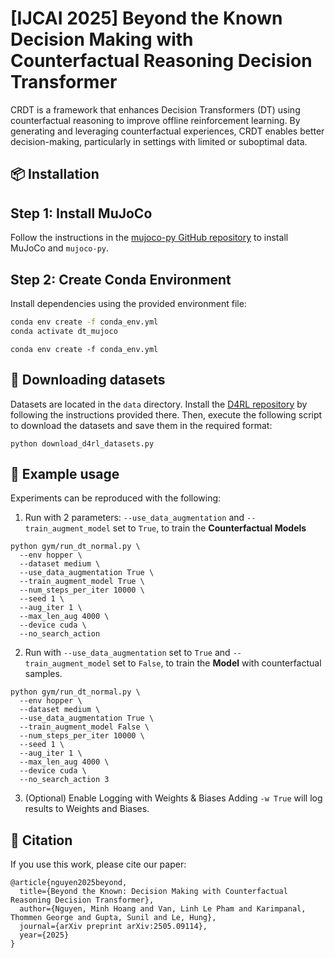 # [IJCAI 2025] Beyond the Known Decision Making with Counterfactual Reasoning Decision Transformer

CRDT is a framework that enhances Decision Transformers (DT) using counterfactual reasoning to improve offline reinforcement learning. By generating and leveraging counterfactual experiences, CRDT enables better decision-making, particularly in settings with limited or suboptimal data.

## 📦 Installation

## Step 1: Install MuJoCo

Follow the instructions in the [mujoco-py GitHub repository](https://github.com/openai/mujoco-py) to install MuJoCo and `mujoco-py`.

## Step 2: Create Conda Environment

Install dependencies using the provided environment file:

```bash
conda env create -f conda_env.yml
conda activate dt_mujoco
```

```
conda env create -f conda_env.yml
```

## 📁 Downloading datasets

Datasets are located in the `data` directory.
Install the [D4RL repository](https://github.com/rail-berkeley/d4rl) by following the instructions provided there.
Then, execute the following script to download the datasets and save them in the required format:

```
python download_d4rl_datasets.py
```

## 🚀 Example usage

Experiments can be reproduced with the following:

1. Run with 2 parameters: `--use_data_augmentation` and `--train_augment_model` set to `True`, to train the **Counterfactual Models**

```
python gym/run_dt_normal.py \
  --env hopper \
  --dataset medium \
  --use_data_augmentation True \
  --train_augment_model True \
  --num_steps_per_iter 10000 \
  --seed 1 \
  --aug_iter 1 \
  --max_len_aug 4000 \
  --device cuda \
  --no_search_action 
```

2. Run with `--use_data_augmentation` set to `True` and `--train_augment_model` set to `False`, to train the **Model** with counterfactual samples.
```
python gym/run_dt_normal.py \
  --env hopper \
  --dataset medium \
  --use_data_augmentation True \
  --train_augment_model False \
  --num_steps_per_iter 10000 \
  --seed 1 \
  --aug_iter 1 \
  --max_len_aug 4000 \
  --device cuda \
  --no_search_action 3 
```

3.  (Optional) Enable Logging with Weights & Biases
Adding `-w True` will log results to Weights and Biases.

## 📄 Citation
If you use this work, please cite our paper:
```
@article{nguyen2025beyond,
  title={Beyond the Known: Decision Making with Counterfactual Reasoning Decision Transformer},
  author={Nguyen, Minh Hoang and Van, Linh Le Pham and Karimpanal, Thommen George and Gupta, Sunil and Le, Hung},
  journal={arXiv preprint arXiv:2505.09114},
  year={2025}
}
```









